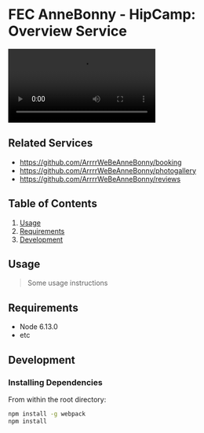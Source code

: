 # FEC AnneBonny - HipCamp: Overview Service

![main](/readme_images/Main.mov)

## Related Services
  - https://github.com/ArrrrWeBeAnneBonny/booking
  - https://github.com/ArrrrWeBeAnneBonny/photogallery
  - https://github.com/ArrrrWeBeAnneBonny/reviews

## Table of Contents

1. [Usage](#Usage)
1. [Requirements](#requirements)
1. [Development](#development)

## Usage

> Some usage instructions

## Requirements

- Node 6.13.0
- etc

## Development

### Installing Dependencies

From within the root directory:

```sh
npm install -g webpack
npm install
```

